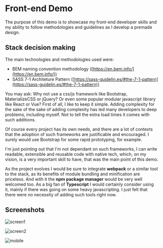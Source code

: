 # Front-end Demo

The purpose of this demo is to showcase my front-end developer skills and my ability to follow methodologies and guidelines as I develop a premade design.

## Stack decision making

The main technologies and methodologies used were: 

* BEM naming convention methodology ([https://en.bem.info/](https://en.bem.info/)) 
* SASS 7-1 Architeture Pattern ([https://sass-guidelin.es/#the-7-1-pattern](https://sass-guidelin.es/#the-7-1-pattern))

You may ask: Why not use a css/js framework like Bootstrap, MaterializeCSS or jQuery? Or even some popular modular javascript library like React or Vue?
First of all, I like to keep it simple. Adding complexity for the sake of the sake of adding complexity has led many developers to deep problems, including myself. Not to tell the extra load times it comes with such additions.

Of course every project has its own needs, and there are a lot of contexts that the adoption of such frameworks are justificable and encouraged. I surely would use Bootstrap for some rapid prototyping, for example.

I'm just pointing out that I'm not dependant on such frameworks, I can write readable, extensible and reusable code with native tech, which, on my vision, is a very important skill to have, that was the main point of this demo.

As the project evolves I would be sure to integrate **webpack** or a similar tool to the stack, as its benefits of module bundling and minification are priceless. And with it the **npm package manager** would be very well welcomed too. As a big fan of **Typescript** I would certainly consider using it, mainly if there was going on some heavy javascripting. I just felt that there were no necessity of adding such tools right now.

## Screenshots

![screen1](https://imgur.com/MJVa93B.jpg)

![screen2](https://imgur.com/HfdhpW8.jpg)

![mobile](https://imgur.com/uubvXph.jpg)
